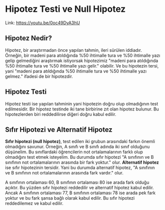 # Hipotez Testi ve Null Hipotez

Link: https://youtu.be/0oc49DyA3hU

## Hipotez Nedir?

Hipotez, bir araştırmadan önce yapılan tahmin, ileri sürülen iddiadır. Örneğin, bir madeni para atıldığında %50 ihtimalle tura ve %50 ihtimalle yazı gelip gelmediğini araştırmak istiyorsak hipotezimiz "madeni para atıldığında %50 ihtimalle tura ve %50 ihtimalle yazı gelir." olabilir. Ve bu hipotezin tersi, yani "madeni para atıldığında %50 ihtimalle tura ve %50 ihtimalle yazı gelmez." ifadesi de bir hipotezdir. <br>

## Hipotez Testi

Hipotez testi ise yapılan tahminin yani hipotezin doğru olup olmadığının test edilmesidir. Bir hipotez testinde iki tane birbirine zıt olan hipotez bulunur. Bu hipotezlerden biri reddedilirse diğeri doğru kabul edilir.

## Sıfır Hipotezi ve Alternatif Hipotez

**Sıfır hipotezi (null hipotez)**, test edilen iki grubun arasındaki farkın önemli olmadığını savunur. Örneğin, A sınıfı ve B sınıfı adında iki sınıf olduğunu düşünelim. Bu sınıflardaki öğrencilerin not ortalamalarının farklı olup olmadığını test etmek isteyelim. Bu durumda sıfır hipotezi "A sınıfının ve B sınıfının not ortalamalarının arasında bir fark yoktur." olur. **Alternatif hipotez** ise sıfır hipotezinin tersidir. Yani bu durumda alternatif hipotez, "A sınıfının ve B sınıfının not ortalamalarının arasında fark vardır." olur. <br>

A sınıfının ortalaması 60, B sınıfının ortalaması 80 ise arada fark olduğu açıktır. Bu yüzden sıfır hipotezi reddedilir ve alternatif hipotez kabul edilir. Ancak A sınıfının ortalaması 77, B sınıfının ortalaması 78 ise arada pek fark yoktur ve bu fark şansa bağlı olarak kabul edilir. Bu sıfır hipotezi reddedilemez ve kabul edilir. 
